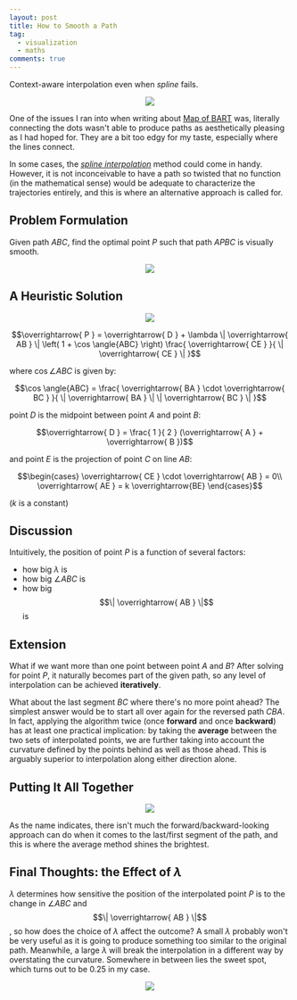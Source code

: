 ```yaml
---
layout: post
title: How to Smooth a Path
tag:
  - visualization
  - maths
comments: true
---
```


Context-aware interpolation even when *spline* fails.

<div align="center">
  <img src="https://shawenyao.github.io/R/output/smooth_path/plot1.svg" />
</div>

One of the issues I ran into when writing about [Map of BART](/Map-of-BART/) was, literally connecting the dots wasn't able to produce paths as aesthetically pleasing as I had hoped for. They are a bit too edgy for my taste, especially where the lines connect.

In some cases, the [*spline interpolation*](https://en.wikipedia.org/wiki/Spline_interpolation) method could come in handy. However, it is not inconceivable to have a path so twisted that no function (in the mathematical sense) would be adequate to characterize the trajectories entirely, and this is where an alternative approach is called for.

## Problem Formulation
Given path $ABC$, find the optimal point $P$ such that path $APBC$ is visually smooth.

<div align="center">
  <img src="https://shawenyao.github.io/R/output/smooth_path/plot_problem_formulation.svg" />
</div>

## A Heuristic Solution
<div align="center">
  <img src="https://shawenyao.github.io/R/output/smooth_path/plot_heuristic_solution.svg" />
</div>

$$\overrightarrow{ P } = \overrightarrow{ D } + \lambda \| \overrightarrow{ AB } \| \left( 1 + \cos \angle{ABC} \right) \frac{ \overrightarrow{ CE } }{ \| \overrightarrow{ CE } \| }$$

where $\cos \angle{ABC}$ is given by:

$$\cos \angle{ABC} = \frac{ \overrightarrow{ BA } \cdot \overrightarrow{ BC } }{ \| \overrightarrow{ BA } \| \| \overrightarrow{ BC } \| }$$

point $D$ is the midpoint between point $A$ and point $B$:

$$\overrightarrow{ D } = \frac{ 1 }{ 2 } (\overrightarrow{ A } + \overrightarrow{ B })$$

and point $E$ is the projection of point $C$ on line $AB$:

$$\begin{cases}
\overrightarrow{ CE } \cdot \overrightarrow{ AB } = 0\\ 
\overrightarrow{ AE } = k \overrightarrow{BE}
\end{cases}$$

($k$ is a constant)

## Discussion
Intuitively, the position of point $P$ is a function of several factors:
* how big $\lambda$ is
* how big $\angle{ABC}$ is
* how big $$\| \overrightarrow{ AB } \|$$ is

## Extension
What if we want more than one point between point $A$ and $B$? After solving for point $P$, it naturally becomes part of the given path, so any level of interpolation can be achieved **iteratively**.

What about the last segment $BC$ where there's no more point ahead? The simplest answer would be to start all over again for the reversed path $CBA$. In fact, applying the algorithm twice (once **forward** and once **backward**) has at least one practical implication: by taking the **average** between the two sets of interpolated points, we are further taking into account the curvature defined by the points behind as well as those ahead. This is arguably superior to interpolation along either direction alone.

## Putting It All Together
<div align="center">
  <img src="https://shawenyao.github.io/R/output/smooth_path/plot_example.svg" />
</div>

As the name indicates, there isn't much the forward/backward-looking approach can do when it comes to the last/first segment of the path, and this is where the average method shines the brightest.

## Final Thoughts: the Effect of $\lambda$
$\lambda$ determines how sensitive the position of the interpolated point $P$ is to the change in $\angle{ABC}$ and $$\| \overrightarrow{ AB } \|$$, so how does the choice of $\lambda$ affect the outcome? A small $\lambda$ probably won't be very useful as it is going to produce something too similar to the original path. Meanwhile, a large $\lambda$ will break the interpolation in a different way by overstating the curvature. Somewhere in between lies the sweet spot, which turns out to be $0.25$ in my case.

<div align="center">
  <img src="https://shawenyao.github.io/R/output/smooth_path/plot_lambda.svg" />
</div>
